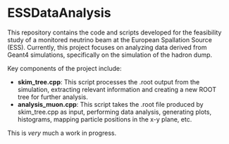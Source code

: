 # ESSDataAnalysis

This repository contains the code and scripts developed for the feasibility study of a monitored neutrino beam at the European Spallation Source (ESS). Currently, this project focuses on analyzing data derived from Geant4 simulations, specifically on the simulation of the hadron dump.

Key components of the project include:
- **skim_tree.cpp**: This script processes the .root output from the simulation, extracting relevant information and creating a new ROOT tree for further analysis.
- **analysis_muon.cpp**: This script takes the .root file produced by skim_tree.cpp as input, performing data analysis, generating plots, histograms, mapping particle positions in the x-y plane, etc.

This is _very_ much a work in progress.